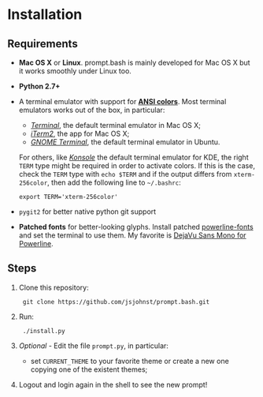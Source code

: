 Installation
============

Requirements
------------
- **Mac OS X** or **Linux**.
prompt.bash is mainly developed for Mac OS X but it works smoothly under Linux too.
- **Python 2.7+**
- A terminal emulator with support for
[**ANSI colors**](http://en.wikipedia.org/wiki/ANSI_escape_code).
Most terminal emulators works out of the box, in particular:
    - [*Terminal*](http://en.wikipedia.org/wiki/Terminal_\(OS_X\)), the default terminal emulator
    in Mac OS X;
    - [*iTerm2*](http://iterm2.com), the app for Mac OS X;
    - [*GNOME Terminal*](http://en.wikipedia.org/wiki/GNOME_Terminal), the default terminal emulator
    in Ubuntu.

  For others, like [*Konsole*](http://en.wikipedia.org/wiki/Konsole) the default terminal emulator
for KDE, the right `TERM` type might be required in order to activate colors. If this is the case,
check the `TERM` type with `echo $TERM` and if the output differs from `xterm-256color`, then
add the following line to `~/.bashrc`:

  `export TERM='xterm-256color'`
- `pygit2` for better native python git support
- **Patched fonts** for better-looking glyphs.
Install patched [powerline-fonts](https://github.com/Lokaltog/powerline-fonts) and set the
terminal to use them. My favorite is
[DejaVu Sans Mono for Powerline](https://github.com/powerline/fonts/tree/master/DejaVuSansMono).

Steps
-----
1. Clone this repository:

        git clone https://github.com/jsjohnst/prompt.bash.git
2. Run:

        ./install.py
3. *Optional* - Edit the file `prompt.py`, in particular:
    - set `CURRENT_THEME` to your favorite theme or create a new one copying one of the existent themes;
4. Logout and login again in the shell to see the new prompt!
